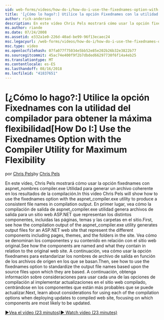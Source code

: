 ```yaml
---
uid: web-forms/videos/how-do-i/how-do-i-use-the-fixednames-option-with-the-compiler-utility-for-maximum-flexibility
title: '[¿Cómo lo hago?:] Utilice la opción Fixednames con la utilidad del compilador para obtener la máxima flexibilidad | Microsoft Docs'
author: rick-anderson
description: En este vídeo Chris Pels mostrará cómo usar la opción fixednames con la utilidad de aspnet_compiler.exe para generar un archivo coherente nombres de unidad organizativa de compilación...
ms.author: riande
ms.date: 07/24/2008
ms.assetid: e332a1e0-226d-40ad-be99-96f13ecaec24
msc.legacyurl: /web-forms/videos/how-do-i/how-do-i-use-the-fixednames-option-with-the-compiler-utility-for-maximum-flexibility
msc.type: video
ms.openlocfilehash: 07fa077f75034e5bb52e85e202b26b32e3822b77
ms.sourcegitcommit: 45ac74e400f9f2b7dbded66297730f6f14a4eb25
ms.translationtype: MT
ms.contentlocale: es-ES
ms.lasthandoff: 08/16/2018
ms.locfileid: "41837651"
---
```

<a name="how-do-i-use-the-fixednames-option-with-the-compiler-utility-for-maximum-flexibility"></a><span data-ttu-id="47638-103">[¿Cómo lo hago?:] Utilice la opción Fixednames con la utilidad del compilador para obtener la máxima flexibilidad</span><span class="sxs-lookup"><span data-stu-id="47638-103">[How Do I:] Use the Fixednames Option with the Compiler Utility for Maximum Flexibility</span></span>
====================
<span data-ttu-id="47638-104">por [Chris Pels](https://twitter.com/chrispels)</span><span class="sxs-lookup"><span data-stu-id="47638-104">by [Chris Pels](https://twitter.com/chrispels)</span></span>

<span data-ttu-id="47638-105">En este vídeo, Chris Pels mostrará cómo usar la opción fixednames con aspnet\_nombres compiler.exe Utilidad para generar un archivo coherente en los resultados de la compilación.</span><span class="sxs-lookup"><span data-stu-id="47638-105">In this video Chris Pels will show how to use the fixednames option with the aspnet\_compiler.exe utility to produce a consistent file names in compilation output.</span></span> <span data-ttu-id="47638-106">En primer lugar, vea cómo la compilación de salida de aspnet\_compiler.exe utilidad genera archivos de salida para un sitio web ASP.NET que representan los distintos componentes, incluidas las páginas, temas y las carpetas en el sitio.</span><span class="sxs-lookup"><span data-stu-id="47638-106">First, see how the compilation output of the aspnet\_compiler.exe utility generates output files for an ASP.NET web site that represent the different components including pages, themes, and the folders in the site.</span></span> <span data-ttu-id="47638-107">Vea cómo se denominan los componentes y su contenido en relación con el sitio web original.</span><span class="sxs-lookup"><span data-stu-id="47638-107">See how the components are named and what they contain in relation to the original web site.</span></span> <span data-ttu-id="47638-108">A continuación, vea cómo usar la opción fixednames para estandarizar los nombres de archivo de salida en función de los archivos de origen en los que se basan.</span><span class="sxs-lookup"><span data-stu-id="47638-108">Then, see how to use the fixednames option to standardize the output file names based upon the source files upon which they are based.</span></span> <span data-ttu-id="47638-109">A continuación, obtenga información sobre consideraciones para usar cada una de las opciones de compilación al implementar actualizaciones en el sitio web compilado, centrándose en los componentes que están más probables que se puede actualizar.</span><span class="sxs-lookup"><span data-stu-id="47638-109">Next, learn about considerations for using each of the compilation options when deploying updates to compiled web site, focusing on which components are most likely to be updated.</span></span>

[<span data-ttu-id="47638-110">&#9654;Vea el vídeo (23 minutos)</span><span class="sxs-lookup"><span data-stu-id="47638-110">&#9654; Watch video (23 minutes)</span></span>](https://channel9.msdn.com/Blogs/ASP-NET-Site-Videos/how-do-i-use-the-fixednames-option-with-the-compiler-utility-for-maximum-flexibility)
